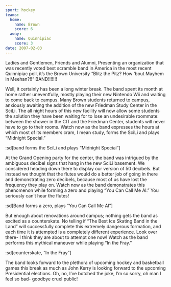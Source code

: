 ```yaml
---
sport: hockey
teams:
  home:
    name: Brown
    score: 6
  away:
    name: Quinnipiac
    score: 3
date: 2007-02-03
---
```


Ladies and Gentlemen, Friends and Alumni, Presenting an organization that was recently voted best scramble band in America in the most recent Quinnipiac poll, it’s the Brown University “Blitz the Pitz? How ‘bout Mayhem in Meehan?!!” BAND!!!!!!!

Well, it certainly has been a long winter break. The band spent its month at home rather uneventfully, mostly playing their new Nintendo Wii and waiting to come back to campus. Many Brown students returned to campus, anxiously awaiting the addition of the new Friedman Study Center in the SciLi. The all night hours of this new facility will now allow some students the solution they have been waiting for to lose an undesirable roommate: between the shower in the CIT and the Friedman Center, students will never have to go to their rooms. Watch now as the band expresses the hours at which most of its members cram, I mean study, forms the SciLi and plays “Midnight Special.”

:sd[band forms the SciLi and plays “Midnight Special”]

At the Grand Opening party for the center, the band was intrigued by the ambiguous decibel signs that hang in the new SciLi basement. We considered heading down there to display our version of 50 decibels. But instead we thought that the flutes would do a better job of going in there and demonstrating zero decibels, because most of us have lost the frequency they play on. Watch now as the band demonstrates this phenomenon while forming a zero and playing “You Can Call Me Al.” You seriously can’t hear the flutes!

:sd[Band forms a zero, plays “You Can Call Me Al”]

But enough about renovations around campus; nothing gets the band as excited as a counterskate. No telling if “The Best Ice Skating Band in the Land” will successfully complete this extremely dangerous formation, and each time it is attempted is a completely different experience. Look over there- I think they are about to attempt one now! Watch as the band performs this mythical maneuver while playing “In the Fray.”

:sd[counterskate, “In the Fray”]

The band looks forward to the plethora of upcoming hockey and basketball games this break as much as John Kerry is looking forward to the upcoming Presidential elections. Oh, no, I’ve botched the joke, I’m so sorry, oh man I feel so bad- goodbye cruel public!

